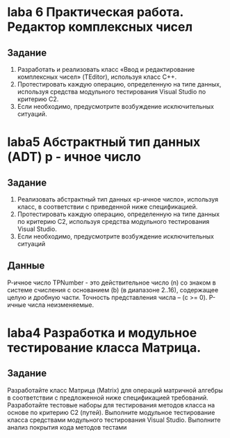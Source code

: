 # laba 6 Практическая работа. Редактор комплексных чисел

## Задание
1. Разработать и реализовать класс «Ввод и редактирование комплексных
чисел» (TEditor), используя класс С++.
2. Протестировать каждую операцию, определенную на типе данных,
используя средства модульного тестирования Visual Studio по критерию
С2.
3. Если необходимо, предусмотрите возбуждение исключительных
ситуаций.


# laba5 Абстрактный тип данных (ADT) p - ичное число

## Задание
1. Реализовать абстрактный тип данных «р-ичное число», используя класс, в
соответствии с приведенной ниже спецификацией.
2. Протестировать каждую операцию, определенную на типе данных по критерию
С2, используя средства модульного тестирования Visual Studio.
3. Если необходимо, предусмотрите возбуждение исключительных ситуаций

   
## Данные
Р-ичное число TPNumber - это действительное число (n) со знаком в системе
счисления с основанием (b) (в диапазоне 2..16), содержащее целую и дробную части.
Точность представления числа – (c >= 0). Р-ичные числа неизменяемые.

# laba4 Разработка и модульное тестирование класса Матрица.

## Задание
Разработайте класс Матрица (Matrix) для операций матричной алгебры в
соответствии с предложенной ниже спецификацией требований.
Разработайте тестовые наборы для тестирования методов класса на основе
по критерию С2 (путей).
Выполните модульное тестирование класса средствами модульного
тестирования Visual Studio.
Выполните анализ покрытия кода методов тестами



